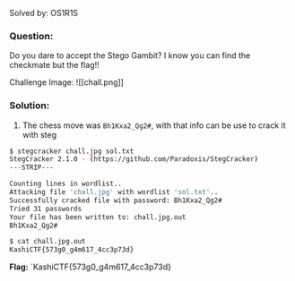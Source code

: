 Solved by: OS1R1S

### Question:
Do you dare to accept the Stego Gambit? I know you can find the checkmate but the flag!!

Challenge Image:
![[chall.png]]

### Solution:
1. The chess move was `Bh1Kxa2_Qg2#`, with that info can be use to crack it with steg
```bash
$ stegcracker chall.jpg sol.txt
StegCracker 2.1.0 - (https://github.com/Paradoxis/StegCracker)
---STRIP---

Counting lines in wordlist..
Attacking file 'chall.jpg' with wordlist 'sol.txt'..
Successfully cracked file with password: Bh1Kxa2_Qg2#
Tried 31 passwords
Your file has been written to: chall.jpg.out
Bh1Kxa2_Qg2#

$ cat chall.jpg.out
KashiCTF{573g0_g4m617_4cc3p73d}
```

**Flag:** `KashiCTF{573g0_g4m617_4cc3p73d}

